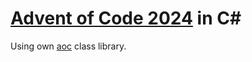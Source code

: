 # [Advent of Code 2024](https://adventofcode.com/2024) in C#

Using own [aoc](https://github.com/dmitry-shechtman/aoc) class library.
